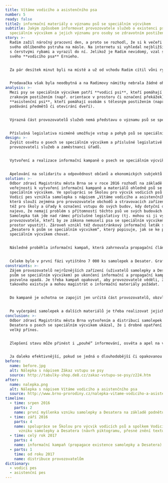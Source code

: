 ```yaml
---
title: Vítáme vodicího a asistenčního psa
number: 5
ready: false
title2: informační materiály o významu psů se speciálním výcvikem
subtitle: Jakým způsobem informovat provozovatele služeb o existenci psů se
  speciálním výcvikem a jejich významu pro osoby se zdravotním postižení?
story: >-
  Radim zažil náročný pracovní den, a proto se rozhodl, že si k večeři usmaží
  svého oblíbeného pstruha na másle. Na internetu si vyhledal nejbližší prodejnu
  s čerstvými rybami a vyrazil do ní. Jelikož je Radim nevidomý, vzal s sebou i
  svého **vodicího psa** Ernieho.


  Za pár desítek minut byli na místě a už od vchodu Radim cítil vůni ryb. Než se však stačil dostat k prodejnímu pultu, oslovila jej prodavačka s tím, že psi do obchodu nesmí. Radim se jí snažil vysvětlit, že se jedná o **vodicího psa**, kterého potřebuje ke svému bezpečnému pohybu prostorem.


  Prodavačka však byla neodbytná a na Radimovy námitky nebrala žádné ohledy. Psi podle ní do prodejny prostě nesmí, obchod by měl jinak problémy s hygienou, ostatní zákazníci by si stěžovali atd. Radim tak musel s Erniem prodejnu opustit a začít hledat jiný obchod, kde by mu umožnili vzít Ernieho s sebou dovnitř.
analysis: >-
  Mezi psy se speciálním výcvikem patří **vodicí psi**, kteří pomáhají osobám se
  zrakovým postižením (např. orientace v prostoru či označení překážek), a
  **asistenční psi**, kteří pomáhají osobám s tělesným postižením (např.
  podávání předmětů či otevírání dveří).


  Výrazná část provozovatelů služeb nemá představu o významu psů se speciálním výcvikem pro osoby se zdravotním postižením. 


  Příslušná legislativa nicméně umožňuje vstup a pohyb psů se speciálním výcvikem ve stravovacích či zdravotnických zařízeních.
design: >-
  Zvýšit osvětu o psech se speciálním výcvikem a příslušné legislativě mezi
  provozovateli služeb a zaměstnanci úřadů.


  Vytvoření a realizace informační kampaně o psech se speciálním výcvikem.


  Apelování na solidaritu a odpovědnost občanů a ekonomických subjektů i nad rámec aktuálně platné legislativy.
solution: >-
  Odbor zdraví Magistrátu města Brna se v roce 2016 rozhodl na základě podnětu
  veřejnosti k vytvoření informační kampaně a materiálů ohledně psů se
  speciálním výcvikem. Ve spolupráci se Školou pro výcvik vodicích psů a spolkem
  Vodicí pes vznikla samolepka s nápisem „Vítáme vodicího a asistenčního psa“,
  která slouží zejména pro provozovatele obchodů a stravovacích zařízení, ale
  též pro školy a úřady k označení vstupu do svých budov, kdy dotyční dávají
  najevo, že nemají problém s přítomností těchto psů ve svých budovách.
  Samolepka tak jde nad rámec příslušné legislativy (tj. mohou si ji vylepit i
  provozovatelé, kteří by ze zákona nemuseli psa se speciálním výcvikem do svých
  prostor vpustit). Zároveň vznikl též dvoustránkový informační leták s názvem
  „Desatero k psům se speciálním výcvikem“, který popisuje, jak se ke psům se
  speciálním výcvikem chovat.


  Následně proběhla informační kampaň, která zahrnovala propagační články, reportáže v televizi a rozhlase či reklamu ve vozidlech MHD. Materiály byly rozeslány vytipovaným provozovatelům. Poptávka těsně po informační kampani byla značná, dokonce si o samolepky a Desatero zažádala i jiná města.


  Celekm bylo v první fázi vytištěno 7 000 ks samolepek a Desater. Grafický návrh realizoval Magistrát města Brna, takže náklady byly spojeny pouze s tiskem a distribucí – jednalo se o zhruba 50 000 Kč (včetně DPH).
constraints: >-
  Zájem provozovatelů nejrůznějších zařízení (uživatelů samolepky a Desatera k
  psům se speciálním výcvikem) po ukončení informační a propagační kampaně vždy
  pozvolna opadá. Je třeba kampaň opakovat, aby provozovatelé věděli, že něco
  takového existuje a mohou magistrát o informační materiály požádat.  


  Do kampaně je ochotna se zapojit jen určitá část provozovatelů, obzvláště u soukromých subjektů není možné vynutit si jejich zapojení.   


  Po vyčerpání samolepek a dalších materiálů je třeba realizovat jejich dotisk, což samozřejmě znamená i další finanční náklady.
conclusion: >-
  Odbor zdraví Magistrátu města Brna vytvořením a distribucí samolepek a
  Desatera o psech se speciálním výcvikem ukázal, že i drobné opatření mohou mít
  velký přínos.


  Zlepšení stavu může přinést i „pouhé“ informování, osvěta a apel na vzájemnou občanskou solidaritu a společenskou odpovědnost firem.


  Ja daleko efektivnější, pokud se jedná o dlouhodobější či opakovanou kampaň, než když se jedná pouze o jednorázovou akci.
before:
  name: before.jpg
  alt: Nálepka s nápisem Zákaz vstupu se psy
  source: http://tabulky-shop.de8.cz/zakaz-vstupu-se-psy/z224.htm
after:
  name: nalepka.png
  alt: Nálepka s nápisem Vítáme vodicího a asistenčního psa
  source: http://www.brno-prorodiny.cz/nalepka-vitame-vodiciho-a-asistencniho-psa
timeline:
  - time: srpen 2016
    parts: 2
    name: první myšlenka vzniku samolepky a Desatera na základě podnětu veřejnosti
  - time: září 2016
    parts: 4
    name: spolupráce se Školou pro výcvik vodicích psů a spolkem Vodicí pes na
      vzniku samolepky a Desatera (návrh piktogramu, přesné znění textu)
  - time: celý rok 2017
    parts: 4
    name: informační kampaň (propagace existence samolepky a Desatera) + osvěta
  - parts: 1
    time: od roku 2017
    name: distribuce provozovatelům
dictionary:
  - vodicí pes
  - asistenční pes
---
```

